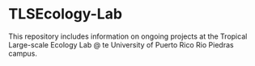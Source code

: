 # TLSEcology-Lab

This repository includes information on ongoing projects at the Tropical Large-scale Ecology Lab @ te University of Puerto Rico Rio Piedras campus.